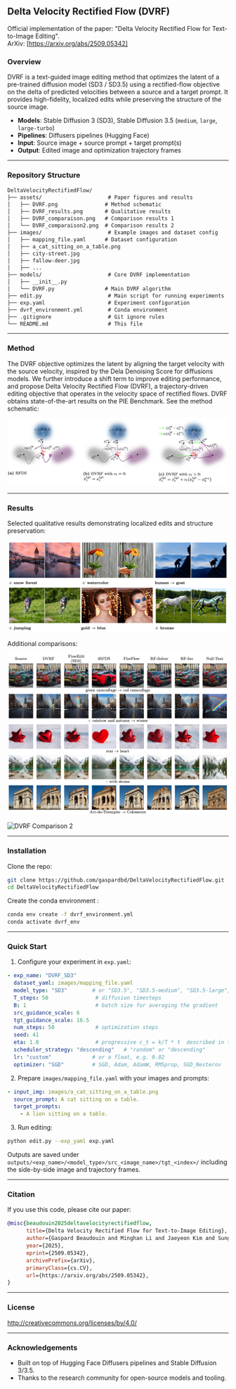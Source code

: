 ## Delta Velocity Rectified Flow (DVRF)

Official implementation of the paper: "Delta Velocity Rectified Flow for Text-to-Image Editing".  
ArXiv: [https://arxiv.org/abs/2509.05342]

### Overview
DVRF is a text-guided image editing method that optimizes the latent of a pre-trained diffusion model (SD3 / SD3.5) using a rectified-flow objective on the delta of predicted velocities between a source and a target prompt. It provides high-fidelity, localized edits while preserving the structure of the source image.

- **Models**: Stable Diffusion 3 (SD3), Stable Diffusion 3.5 (`medium`, `large`, `large-turbo`)
- **Pipelines**: Diffusers pipelines (Hugging Face)
- **Input**: Source image + source prompt + target prompt(s)
- **Output**: Edited image and optimization trajectory frames

---

### Repository Structure
```
DeltaVelocityRectifiedFlow/
├── assets/                     # Paper figures and results
│   ├── DVRF.png               # Method schematic
│   ├── DVRF_results.png       # Qualitative results
│   ├── DVRF_comparaison.png   # Comparison results 1
│   └── DVRF_comparaison2.png  # Comparison results 2
├── images/                     # Example images and dataset config
│   ├── mapping_file.yaml      # Dataset configuration
│   ├── a_cat_sitting_on_a_table.png
│   ├── city-street.jpg
│   ├── fallow-deer.jpg
│   ├── ...
├── models/                     # Core DVRF implementation
│   ├── __init__.py
│   └── DVRF.py                # Main DVRF algorithm
├── edit.py                     # Main script for running experiments
├── exp.yaml                    # Experiment configuration
├── dvrf_environment.yml        # Conda environment
├── .gitignore                  # Git ignore rules
└── README.md                   # This file
```

---

### Method

The DVRF objective optimizes the latent by aligning the target velocity with the source velocity, inspired by the Dela Denoising Score for diffusions models. We further introduce a shift term to improve editing performance, and propose Delta Velocity Rectified Flow (DVRF), a trajectory-driven editing objective that operates in the velocity space of rectified flows. DVRF obtains state-of-the-art results on the PIE Benchmark. See the method schematic:

![DVRF Method](assets/DVRF.png)

---

### Results

Selected qualitative results demonstrating localized edits and structure preservation:

![DVRF Results](assets/DVRF_results.png)

Additional comparisons:

![DVRF Comparison 1](assets/DVRF_comparaison.png)

![DVRF Comparison 2](assets/DVRF_comparaison2.png)

---

### Installation

Clone the repo:
```bash
git clone https://github.com/gaspardbd/DeltaVelocityRectifiedFlow.git
cd DeltaVelocityRectifiedFlow
```

Create the conda environment :
```bash
conda env create -f dvrf_environment.yml
conda activate dvrf_env
```


---

### Quick Start

1) Configure your experiment in `exp.yaml`:
```yaml
- exp_name: "DVRF_SD3"
  dataset_yaml: images/mapping_file.yaml
  model_type: "SD3"        # or "SD3.5", "SD3.5-medium", "SD3.5-large", "SD3.5-large-turbo"
  T_steps: 50               # diffusion timesteps
  B: 1                      # batch size for averaging the gradient
  src_guidance_scale: 6
  tgt_guidance_scale: 16.5
  num_steps: 50             # optimization steps
  seed: 41
  eta: 1.0                  # progressive c_t = k/T * t  described in the paper
  scheduler_strategy: "descending"   # "random" or "descending"
  lr: "custom"             # or a float, e.g. 0.02
  optimizer: "SGD"         # SGD, Adam, AdamW, RMSprop, SGD_Nesterov
```

2) Prepare `images/mapping_file.yaml` with your images and prompts:
```yaml
- input_img: images/a_cat_sitting_on_a_table.png
  source_prompt: A cat sitting on a table.
  target_prompts:
    - A lion sitting on a table.
```

3) Run editing:
```bash
python edit.py --exp_yaml exp.yaml
```

Outputs are saved under `outputs/<exp_name>/<model_type>/src_<image_name>/tgt_<index>/` including the side-by-side image and trajectory frames.

---

### Citation
If you use this code, please cite our paper:
```bibtex
@misc{beaudouin2025deltavelocityrectifiedflow,
      title={Delta Velocity Rectified Flow for Text-to-Image Editing}, 
      author={Gaspard Beaudouin and Minghan Li and Jaeyeon Kim and Sung-Hoon Yoon and Mengyu Wang},
      year={2025},
      eprint={2509.05342},
      archivePrefix={arXiv},
      primaryClass={cs.CV},
      url={https://arxiv.org/abs/2509.05342}, 
}
```

---

### License
http://creativecommons.org/licenses/by/4.0/

---

### Acknowledgements
- Built on top of Hugging Face Diffusers pipelines and Stable Diffusion 3/3.5.
- Thanks to the research community for open-source models and tooling.
